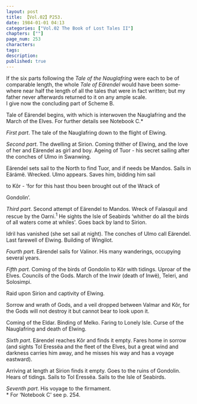 ```yaml
---
layout: post
title: 【Vol.02】P253.
date: 1984-01-01 04:13
categories: ["Vol.02 The Book of Lost Tales II"]
chapters: [""]
page_num: 253
characters: 
tags: 
description: 
published: true
---
```


<p style="text-indent: 0;">
If the six parts following the <I>Tale of the Nauglafring</I> were each to be of<BR>comparable length, the whole <I>Tale of Eärendel</I> would have been some- <BR>where near half the length of all the tales that were in fact written; but my<BR>father never afterwards returned to it on any ample scale.<BR>I give now the concluding part of Scheme B.
</p>

Tale of Eärendel begins, with which is interwoven the Nauglafring and the March of the Elves. For further details see Notebook C.\*

<I>First part</I>. The tale of the Nauglafring down to the flight of Elwing.

<I>Second part</I>. The dwelling at Sirion. Coming thither of Elwing, and the love of her and Eärendel as girl and boy. Ageing of Tuor - his secret sailing after the conches of Ulmo in Swanwing.

Eärendel sets sail to the North to find Tuor, and if needs be Mandos. Sails in Eärámë. Wrecked. Ulmo appears. Saves him, bidding him sail

to Kôr - ‘for for this hast thou been brought out of the Wrack of

Gondolin’.

<I>Third part</I>. Second attempt of Eärendel to Mandos. Wreck of Falasquil and rescue by the Oarni.<SUP>1</SUP> He sights the Isle of Seabirds ‘whither do all the birds of all waters come at whiles'. Goes back by land to Sirion.

Idril has vanished (she set sail at night). The conches of Ulmo call Eärendel. Last farewell of Elwing. Building of Wingilot.

<I>Fourth part</I>. Eärendel sails for Valinor. His many wanderings, occupying several years.

<I>Fifth part</I>. Coming of the birds of Gondolin to Kôr with tidings. Uproar of the Elves. Councils of the Gods. March of the Inwir (death of Inwë), Teleri, and Solosimpi.

Raid upon Sirion and captivity of Elwing.

Sorrow and wrath of Gods, and a veil dropped between Valmar and Kôr, for the Gods will not destroy it but cannot bear to look upon it.

Coming of the Eldar. Binding of Melko. Faring to Lonely Isle. Curse of the Nauglafring and death of Elwing.

<I>Sixth part</I>. Eärendel reaches Kôr and finds it empty. Fares home in sorrow (and sights Tol Eressëa and the fleet of the Elves, but a great wind and darkness carries him away, and he misses his way and has a voyage eastward).

Arriving at length at Sirion finds it empty. Goes to the ruins of Gondolin. Hears of tidings. Sails to Tol Eressëa. Sails to the Isle of Seabirds.

<I>Seventh part</I>. His voyage to the firmament.<BR>\* For ‘Notebook C' see p. 254.

